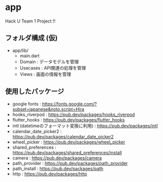 # app

Hack U Team 1 Project !!

## フォルダ構成 (仮)
- app/lib/
    - main.dart
    - Domain : データモデルを管理
    - Usecases : API関連の処理を管理
    - Views : 画面の情報を管理

## 使用したパッケージ
- google fonts : https://fonts.google.com/?subset=japanese&noto.script=Hira
- hooks_riverpod : https://pub.dev/packages/hooks_riverpod
- flutter_hooks : https://pub.dev/packages/flutter_hooks
- intl (datetimeのフォーマット変換に利用) : https://pub.dev/packages/intl
- calendar_date_picker2 : https://pub.dev/packages/calendar_date_picker2
- wheel_picker : https://pub.dev/packages/wheel_picker
- shared_preferences : https://pub.dev/packages/shared_preferences/install
- camera : https://pub.dev/packages/camera
- path_provider : https://pub.dev/packages/path_provider
- path_install : https://pub.dev/packages/path
- http : https://pub.dev/packages/http
